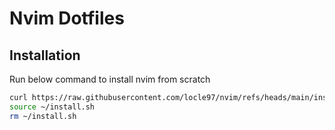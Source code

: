 # Nvim Dotfiles

## Installation

Run below command to install nvim from scratch
```sh
curl https://raw.githubusercontent.com/locle97/nvim/refs/heads/main/install.sh -o ~/install.sh
source ~/install.sh
rm ~/install.sh
```
